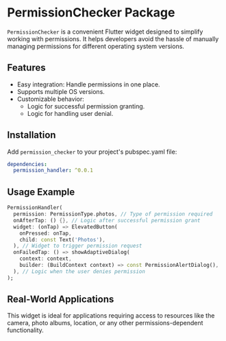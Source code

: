 # PermissionChecker Package

`PermissionChecker` is a convenient Flutter widget designed to simplify working with permissions. It helps developers
avoid the hassle of manually managing permissions for different operating system versions.

## Features

- Easy integration: Handle permissions in one place.
- Supports multiple OS versions.
- Customizable behavior:
    - Logic for successful permission granting.
    - Logic for handling user denial.

## Installation

Add `permission_checker` to your project's pubspec.yaml file:

```yaml
dependencies:
  permission_handler: ^0.0.1
```

## Usage Example

```dart
PermissionHandler(
  permission: PermissionType.photos, // Type of permission required
  onAfterTap: () {}, // Logic after successful permission grant
  widget: (onTap) => ElevatedButton(
    onPressed: onTap,
    child: const Text('Photos'),
  ), // Widget to trigger permission request
  onFailedTap: () => showAdaptiveDialog(
    context: context,
    builder: (BuildContext context) => const PermissionAlertDialog(),
  ), // Logic when the user denies permission
);
```

## Real-World Applications

This widget is ideal for applications requiring access to resources like the camera, photo albums, location, or any
other permissions-dependent functionality.